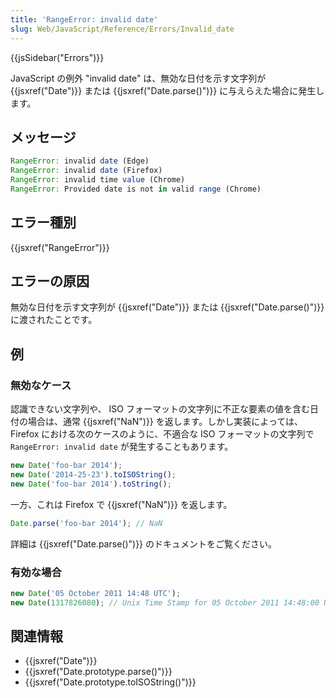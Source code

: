 ```yaml
---
title: 'RangeError: invalid date'
slug: Web/JavaScript/Reference/Errors/Invalid_date
---
```

{{jsSidebar("Errors")}}

JavaScript の例外 "invalid date" は、無効な日付を示す文字列が {{jsxref("Date")}} または {{jsxref("Date.parse()")}} に与えらえた場合に発生します。

## メッセージ

```js
RangeError: invalid date (Edge)
RangeError: invalid date (Firefox)
RangeError: invalid time value (Chrome)
RangeError: Provided date is not in valid range (Chrome)
```

## エラー種別

{{jsxref("RangeError")}}

## エラーの原因

無効な日付を示す文字列が {{jsxref("Date")}} または {{jsxref("Date.parse()")}} に渡されたことです。

## 例

### 無効なケース

認識できない文字列や、 ISO フォーマットの文字列に不正な要素の値を含む日付の場合は、通常 {{jsxref("NaN")}} を返します。しかし実装によっては、 Firefox における次のケースのように、不適合な ISO フォーマットの文字列で `RangeError: invalid date` が発生することもあります。

```js example-bad
new Date('foo-bar 2014');
new Date('2014-25-23').toISOString();
new Date('foo-bar 2014').toString();
```

一方、これは Firefox で {{jsxref("NaN")}} を返します。

```js example-bad
Date.parse('foo-bar 2014'); // NaN
```

詳細は {{jsxref("Date.parse()")}} のドキュメントをご覧ください。

### 有効な場合

```js example-good
new Date('05 October 2011 14:48 UTC');
new Date(1317826080); // Unix Time Stamp for 05 October 2011 14:48:00 UTC
```

## 関連情報

- {{jsxref("Date")}}
- {{jsxref("Date.prototype.parse()")}}
- {{jsxref("Date.prototype.toISOString()")}}
